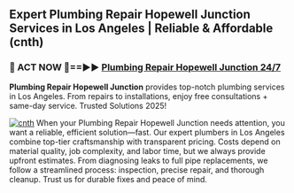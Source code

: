 ## Expert Plumbing Repair Hopewell Junction Services in Los Angeles | Reliable & Affordable (cnth)  

<h3>🚿 ACT NOW 🌟==►► <a href="https://tinyurl.com/2ne6vx2x" rel="nofollow">Plumbing Repair Hopewell Junction 24/7</a></h3>

**Plumbing Repair Hopewell Junction** provides top-notch plumbing services in Los Angeles. From repairs to installations, enjoy free consultations + same-day service. Trusted Solutions 2025!

[![cnth](https://i.imgur.com/4PFF4AK.jpeg)](https://tinyurl.com/2ne6vx2x)
When your Plumbing Repair Hopewell Junction needs attention, you want a reliable, efficient solution—fast. Our expert plumbers in Los Angeles combine top-tier craftsmanship with transparent pricing. Costs depend on material quality, job complexity, and labor time, but we always provide upfront estimates. From diagnosing leaks to full pipe replacements, we follow a streamlined process: inspection, precise repair, and thorough cleanup. Trust us for durable fixes and peace of mind.
